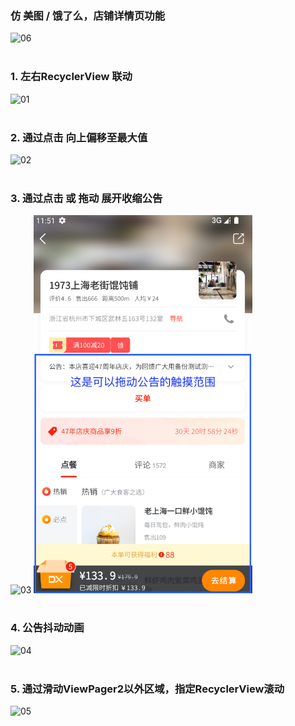 ### 仿 美图 / 饿了么，店铺详情页功能
<img src="06.gif" alt="06" width="350">
<br/>
<br/>

### 1. 左右RecyclerView 联动
<img src="01.gif" alt="01" width="350">
<br/>
<br/>

### 2. 通过点击 向上偏移至最大值
<img src="02.gif" alt="02" width="350">
<br/>
<br/>

### 3. 通过点击 或 拖动 展开收缩公告
<img src="03.gif" alt="03" width="350">     <img src="07.png" alt="07" width="350">
<br/>
<br/>

### 4. 公告抖动动画
<img src="04.gif" alt="04" width="350">
<br/>
<br/>

### 5. 通过滑动ViewPager2以外区域，指定RecyclerView滚动
<img src="05.gif" alt="05" width="350">




